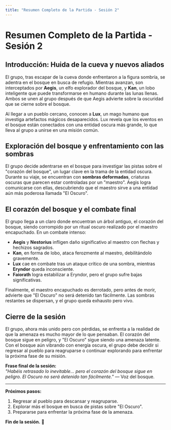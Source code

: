 ```yaml
---
title: "Resumen Completo de la Partida - Sesión 2"
---
```


# Resumen Completo de la Partida - Sesión 2

## Introducción: Huida de la cueva y nuevos aliados

El grupo, tras escapar de la cueva donde enfrentaron a la figura sombría, se adentra en el bosque en busca de refugio. Mientras avanzan, son interceptados por **Aegis**, un elfo explorador del bosque, y **Kan**, un lobo inteligente que puede transformarse en humano durante las lunas llenas. Ambos se unen al grupo después de que Aegis advierte sobre la oscuridad que se cierne sobre el bosque.

Al llegar a un pueblo cercano, conocen a **Lux**, un mago humano que investiga artefactos mágicos desaparecidos. Lux revela que los eventos en el bosque están conectados con una entidad oscura más grande, lo que lleva al grupo a unirse en una misión común.

## Exploración del bosque y enfrentamiento con las sombras

El grupo decide adentrarse en el bosque para investigar las pistas sobre el "corazón del bosque", un lugar clave en la trama de la entidad oscura. Durante su viaje, se encuentran con **sombras deformadas**, criaturas oscuras que parecen estar controladas por un "maestro". Aegis logra comunicarse con ellas, descubriendo que el maestro sirve a una entidad aún más poderosa llamada "El Oscuro".

## El corazón del bosque y el combate final

El grupo llega a un claro donde encuentran un árbol antiguo, el corazón del bosque, siendo corrompido por un ritual oscuro realizado por el maestro encapuchado. En un combate intenso:

- **Aegis** y **Nestorius** infligen daño significativo al maestro con flechas y hechizos sagrados.
- **Kan**, en forma de lobo, ataca ferozmente al maestro, debilitándolo gravemente.
- **Lux** cae en combate tras un ataque crítico de una sombra, mientras **Eryndor** queda inconsciente.
- **Faiorath** logra estabilizar a Eryndor, pero el grupo sufre bajas significativas.

Finalmente, el maestro encapuchado es derrotado, pero antes de morir, advierte que "El Oscuro" no será detenido tan fácilmente. Las sombras restantes se dispersan, y el grupo queda exhausto pero vivo.

## Cierre de la sesión

El grupo, ahora más unido pero con pérdidas, se enfrenta a la realidad de que la amenaza es mucho mayor de lo que pensaban. El corazón del bosque sigue en peligro, y "El Oscuro" sigue siendo una amenaza latente. Con el bosque aún vibrando con energía oscura, el grupo debe decidir si regresar al pueblo para reagruparse o continuar explorando para enfrentar la próxima fase de su misión.

**Frase final de la sesión:**  
_"Habéis retrasado lo inevitable... pero el corazón del bosque sigue en peligro. El Oscuro no será detenido tan fácilmente."_ — Voz del bosque.

---

**Próximos pasos:**  
1. Regresar al pueblo para descansar y reagruparse.  
2. Explorar más el bosque en busca de pistas sobre "El Oscuro".  
3. Prepararse para enfrentar la próxima fase de la amenaza.  

**Fin de la sesión.** 🎲 